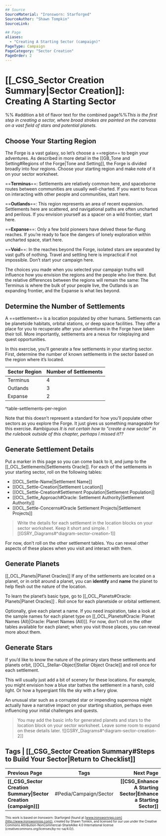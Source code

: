 ```yaml
---
## Source
SourceMaterial: "Ironsworn: Starforged"
SourceAuthor: "Shawn Tompkin"
SourceLink: 

## Page
aliases:
  - "Creating A Starting Sector (campaign)"
PageType: Campaign
PageCategory: "Sector Creation"
PageOrder: 2
---
```

# [[_CSG_Sector Creation Summary|Sector Creation]]: Creating A Starting Sector
%% #addition a bit of flavor text for the combined page%%_This is the first step in creating a sector, where broad strokes are painted on the canvass on a vast field of stars and potential planets._

## Choose Your Starting Region
The Forge is a vast galaxy, so let’s choose a ==region== to begin your adventures. As described in more detail in the [[GB_Tone and Setting#Regions of the Forge|Tone and Setting]], the Forge is divided broadly into four regions. Choose your starting region and make note of it on your sector worksheet.

==**Terminus**==: Settlements are relatively common here, and spaceborne routes between communities are usually well-charted. If you want to focus on interacting with other people and communities, start here.

==**Outlands**==: This region represents an area of recent expansion. Settlements here are scattered, and navigational paths are often uncharted and perilous. If you envision yourself as a spacer on a wild frontier, start here.

==**Expanse**==: Only a few bold pioneers have delved these far-flung reaches. If you’re ready to face the dangers of lonely exploration within uncharted space, start here.

==**Void**==: In the reaches beyond the Forge, isolated stars are separated by vast gulfs of nothing. Travel and settling here is impractical if not impossible. Don’t start your campaign here. 

The choices you made when you selected your campaign truths will influence how you envision the regions and the people who live there. But the relative differences between the regions will remain the same: The Terminus is where the bulk of your people live, the Outlands is an expanding frontier, and the Expanse is what lies beyond.

## Determine the Number of Settlements
A ==settlement== is a location populated by other humans. Settlements can be planetside habitats, orbital stations, or deep space facilities. They offer a place for you to recuperate after your adventures in the Forge have taken their toll. More importantly, settlements are a nexus for roleplaying and quest opportunities.

In this exercise, you’ll generate a few settlements in your starting sector. First, determine the number of known settlements in the sector based on the region where it’s located.

| Sector Region | Number of Settlements |
|:--- |:--- |
| Terminus | 4 |
| Outlands | 3 |
| Expanse | 2 |
^table-settlements-per-region

Note that this doesn’t represent a standard for how you’ll populate other sectors as you explore the Forge. It just gives us something manageable for this exercise.
#ambiguous _It is not certain how to "create a new sector" in the rulebook outside of this chapter, perhaps I missed it??_

## Generate Settlement Details
Put a marker in this page so you can come back to it, and jump to the [[_OCL_Settlements|Settlements Oracle]]. For each of the settlements in your starting sector, roll on the following tables: 
- [[OCL_Settle-Name|Settlement Name]]
- [[OCL_Settle-Creation|Settlement Location]]
- [[OCL_Settle-Creation#Settlement Population|Settlement Population]]
- [[OCL_Settle_Approach#Oracle: Settlement Authority|Settlement Authority]]
- [[OCL_Settle-Concerns#Oracle Settlement Projects|Settlement Projects]]

> Write the details for each settlement in the location blocks on your sector worksheet. Keep it short and simple. 
> ![[GSRY_Diagrams#^diagram-sector-creation-1]]

For now, don’t roll on the other settlement tables. You can reveal other aspects of these places when you visit and interact with them.

## Generate Planets
[[_OCL_Planets|Planet Oracles]]
If any of the settlements are located on a planet, or in orbit around a planet, you can **identify** and **name** the planet to help flesh out the nature of the location.

To learn the planet’s basic type, go to [[_OCL_Planets#Oracle: Planets|Planet Oracles]] . Roll once for each planetside or orbital settlement.

Optionally, give each planet a name. If you need inspiration, take a look at the sample names for each planet type on [[_OCL_Planets#Oracle: Planet Names (All)|Oracle: Planet Names (All)]]. For now, don’t roll on the other tables available for each planet; when you visit those places, you can reveal more about them.

## Generate Stars
If you’d like to know the nature of the primary stars these settlements and planets orbit, [[OCL_Stellar-Object|Stellar Object Oracle]] and roll once for each settlement.

This will usually just add a bit of scenery for these locations. For example, you might envision how a blue star bathes the settlement in a harsh, cold light. Or how a hypergiant fills the sky with a fiery glow.

An unusual star such as a corrupted star or impending supernova might actually have a narrative impact on your starting situation, perhaps even influencing your initial challenges and quests.

> You may add the basic info for generated planets and stars to the location block on your sector worksheet. Leave some room to expand on these details later.
> ![[GSRY_Diagrams#^diagram-sector-creation-2]]

## Tags |  [[_CSG_Sector Creation Summary#Steps to Build Your Sector|Return to Checklist]]
| Previous Page | Tags | Next Page |
|:--- |:---:| ---:|
| **[[_CSG_Sector Creation Summary\|Sector Creation (campaign)]]** | #Pedia/Campaign/Sector | **[[CSG_Enhance A Starting Sector\|Enhance a Starting Sector]]** |

<font size=-2>This work is based on Ironsworn: Starforged (found at [www.ironswornrpg.com](http://www.ironswornrpg.com)), created by Shawn Tomkin, and licensed for our use under the Creative Commons Attribution-NonCommercial-ShareAlike 4.0 International license  (creativecommons.org/licenses/by-nc-sa/4.0/).</font>